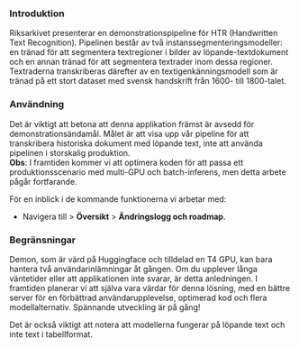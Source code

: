 ### Introduktion

Riksarkivet presenterar en demonstrationspipeline för HTR (Handwritten Text Recognition). Pipelinen består av två instanssegmenteringsmodeller: en tränad för att segmentera textregioner i bilder av löpande-textdokument och en annan tränad för att segmentera textrader inom dessa regioner. Textraderna transkriberas därefter av en textigenkänningsmodell som är tränad på ett stort dataset med svensk handskrift från 1600- till 1800-talet.

### Användning

Det är viktigt att betona att denna applikation främst är avsedd för demonstrationsändamål. Målet är att visa upp vår pipeline för att transkribera historiska dokument med löpande text, inte att använda pipelinen i storskalig produktion.  
**Obs**: I framtiden kommer vi att optimera koden för att passa ett produktionsscenario med multi-GPU och batch-inferens, men detta arbete pågår fortfarande. <br>

För en inblick i de kommande funktionerna vi arbetar med:

- Navigera till > **Översikt** > **Ändringslogg och roadmap**.

### Begränsningar

Demon, som är värd på Huggingface och tilldelad en T4 GPU, kan bara hantera två användarinlämningar åt gången. Om du upplever långa väntetider eller att applikationen inte svarar, är detta anledningen. I framtiden planerar vi att själva vara värdar för denna lösning, med en bättre server för en förbättrad användarupplevelse, optimerad kod och flera modellalternativ. Spännande utveckling är på gång!

Det är också viktigt att notera att modellerna fungerar på löpande text och inte text i tabellformat.
